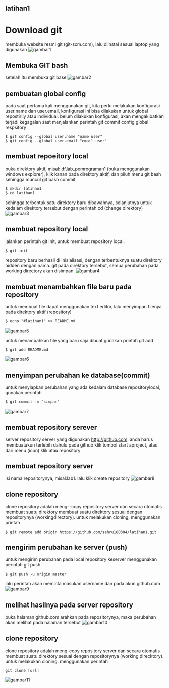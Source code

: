 ## latihan1 

# Download git
membuka website resmi git (git-scm.com), lalu diinstal sesuai laptop yang digunakan 
![gambar1](gambar/arul1.png)

## Membuka GIT bash
setelah itu membuka git base 
![gambar2](gambar/arul2.png)

## pembuatan global config 
pada saat pertama kali menggunakan git, kita perlu melakukan konfigurasi user.name dan user.email, konfigurasi ini bisa dilakukan untuk global repostirliy atau individual. belum dilakukan konfigurasi, akan mengakibatkan terjadi kegagalan saat menjalankan perintah git commit config global respsitory
``` 
$ git config --global user.name "name user"
$ git config --global user.email "email user"
```

## membuat repoeitory local 
buka direktory aktif, misal: d:\lab_pemrograman1 (buka menggunakan windows explorer), klik kanan pada direktory aktif, dan piluh menu git bash sehingga muncul git bash commit
```
$ mkdir latihan1
$ cd latihan1
```

sehingga terbentuk satu direktory baru dibawahnya, selanjutnya untuk kedalam direktory tersebut dengan perintah cd (change direktory)
![gambar3](gambar/arul3.png)

## membuat repository local 
jalankan perintah git init, untuk membuat repository local.
```
$ git init 
```

repository baru berhasil di inisialisasi, dengan terbentuknya suatu direktory hidden dengan nama. git pada direktory tersebut, semua perubahan pada working directory akan disimpan.
![gambar4](gambar/arul4.png)

## membuat menambahkan file baru pada repository
untuk membuat file dapat menggunakan text editor, lalu menyimpan filenya pada direktory aktif (repository)
```
$ echo "#latihan1" >> README.md
```
![gambar5](gambar/arul5.png)

untuk menambahkan file yang baru saja dibuat gunakan printah git add
```
$ git add README.md
```
![gambar6](gambar/arul6.png)

## menyimpan perubahan ke database(commit)
untuk menyiapkan perubahan yang ada kedalam database repositorylocal, gunakan perintah
```
$ git commit -m "simpan"
```
![gambar7](gambar/arul7.png)

## membuat repository serever
server repository server yang digunakan http://github.com. anda harus membuatakun terlebih dahulu pada github klik tombol start aproject, atau dari menu (icon) klik atau repository

## membuat repository server 
isi nama repositorynya, misal:lab1. lalu klik create repository 
![gambar8](gambar/arul8.png)

## clone repository 
clone  repository adalah meng--copy repository server dan secara otomatis membuat suatu direktory membuat suatu direktory sesuai dengan repositorynya (workingdirectory). untuk melakukan cloning, menggunakan printah 
```
$ git remote add origin https://github.com/sahru180304/latihan1.git
```

## mengirim perubahan ke server (push)
untuk mengirim perubahan pada local repository keserver menggunakan perintah git push
```
$ git push -u origin master
```
lalu perintah akan meminta masukan username dan pada akun github.com
![gambar9](gambar/arul9.png)

## melihat hasilnya pada server repository
buka halaman github.com arahkan pada repositorynya, maka perubahan akan melihat pada halaman tersebut 
![gambar10](gambar/arul10.png)

## clone repository 
clone repository adalah meng-copy repository server dan secara otomatis membuat suatu direktory sesuai dengan repositorynya (working direcktory). untuk melakukan cloning. menggunakan perintah
```
git clone [url]
```
![gambar11](gambar/arul11.png)

